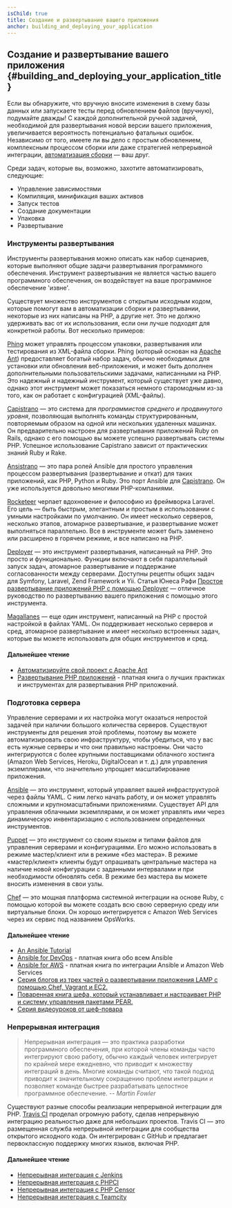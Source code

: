 ```yaml
---
isChild: true
title: Создание и развертывание вашего приложения
anchor: building_and_deploying_your_application
---
```


## Создание и развертывание вашего приложения {#building_and_deploying_your_application_title}

Если вы обнаружите, что вручную вносите изменения в схему базы данных или запускаете тесты перед обновлением файлов
(вручную), подумайте дважды! С каждой дополнительной ручной задачей, необходимой для развертывания новой версии вашего
приложения, увеличивается вероятность потенциально фатальных ошибок. Независимо от того, имеете ли вы дело с простым
обновлением, комплексным процессом сборки или даже стратегией непрерывной интеграции,
[автоматизация сборки][buildautomation] — ваш друг.

Среди задач, которые вы, возможно, захотите автоматизировать, следующие:

* Управление зависимостями
* Компиляция, минификация ваших активов
* Запуск тестов
* Создание документации
* Упаковка
* Развертывание

### Инструменты развертывания

Инструменты развертывания можно описать как набор сценариев, которые выполняют общие задачи развертывания программного
обеспечения. Инструмент развертывания не является частью вашего программного обеспечения, он воздействует на ваше
программное обеспечение 'извне'.

Существует множество инструментов с открытым исходным кодом, которые помогут вам в автоматизации сборки и развертывании,
некоторые из них написаны на PHP, а другие нет. Это не должно удерживать вас от их использования, если они лучше подходят
для конкретной работы. Вот несколько примеров:

[Phing] может управлять процессом упаковки, развертывания или тестирования из XML-файла сборки. Phing (который основан
на [Apache Ant]) предоставляет богатый набор задач, обычно необходимых для установки или обновления веб-приложения, и
может быть дополнен дополнительными пользовательскими задачами, написанными на PHP. Это надежный и надежный инструмент,
который существует уже давно, однако этот инструмент может показаться немного старомодным из-за того, как он работает с
конфигурацией (XML-файлы).

[Capistrano] — это система для *программистов среднего и продвинутого уровня*, позволяющая выполнять команды
структурированным, повторяемым образом на одной или нескольких удаленных машинах. Он предварительно настроен для
развертывания приложений Ruby on Rails, однако с его помощью вы можете успешно развертывать системы PHP. Успешное
использование Capistrano зависит от практических знаний Ruby и Rake.

[Ansistrano] — это пара ролей Ansible для простого управления процессом развертывания (развертывание и откат) для таких
приложений, как PHP, Python и Ruby. Это порт Ansible для [Capistrano]. Он уже используется довольно многими PHP-компаниями.

[Rocketeer] черпает вдохновение и философию из фреймворка Laravel. Его цель — быть быстрым, элегантным и простым в
использовании с умными настройками по умолчанию. Он имеет несколько серверов, несколько этапов, атомарное развертывание,
и развертывание может выполняться параллельно. Все в инструменте может быть заменено или расширено в горячем режиме, и
все написано на PHP.

[Deployer] — это инструмент развертывания, написанный на PHP. Это просто и функционально. Функции включают в себя
параллельный запуск задач, атомарное развертывание и поддержание согласованности между серверами. Доступны рецепты общих
задач для Symfony, Laravel, Zend Framework и Yii. Статья Юнеса Рафи [Простое развертывание приложений PHP с помощью Deployer][phpdeploy_deployer] — отличное руководство по развертыванию вашего приложения с помощью этого инструмента.

[Magallanes] — еще один инструмент, написанный на PHP с простой настройкой в ​​файлах YAML. Он поддерживает несколько
cерверов и сред, атомарное развертывание и имеет несколько встроенных задач, которые вы можете использовать для общих
инструментов и сред.

#### Дальнейшее чтение

* [Автоматизируйте свой проект с Apache Ant][apache_ant_tutorial]
* [Развертывание PHP приложений][deploying_php_applications] - платная книга о лучших практиках и инструментах для
развертывания PHP приложений.

### Подготовка сервера

Управление серверами и их настройка могут оказаться непростой задачей при наличии большого количества серверов.
Существуют инструменты для решения этой проблемы, поэтому вы можете автоматизировать свою инфраструктуру, чтобы
убедиться, что у вас есть нужные серверы и что они правильно настроены. Они часто интегрируются с более крупными
поставщиками облачного хостинга (Amazon Web Services, Heroku, DigitalOcean и т. д.) для управления экземплярами, что
значительно упрощает масштабирование приложения.

[Ansible] — это инструмент, который управляет вашей инфраструктурой через файлы YAML. С ним легко начать работу, и он
может управлять сложными и крупномасштабными приложениями. Существует API для управления облачными экземплярами, и он
может управлять ими через динамическую инвентаризацию с использованием определенных инструментов.

[Puppet] — это инструмент со своим языком и типами файлов для управления серверами и конфигурациями. Его можно
использовать в режиме мастер/клиент или в режиме «без мастера». В режиме «мастер/клиент» клиенты будут опрашивать
центральные мастера на наличие новой конфигурации с заданными интервалами и при необходимости обновлять себя. В режиме
без мастера вы можете вносить изменения в свои узлы.

[Chef] — это мощная платформа системной интеграции на основе Ruby, с помощью которой вы можете создать всю свою
серверную среду или виртуальные блоки. Он хорошо интегрируется с Amazon Web Services через их сервис под названием
OpsWorks.

#### Дальнейшее чтение

* [An Ansible Tutorial][an_ansible_tutorial]
* [Ansible for DevOps][ansible_for_devops] - платная книга обо всем Ansible
* [Ansible for AWS][ansible_for_aws] - платная книга по интеграции Ansible и Amazon Web Services
* [Серия блогов из трех частей о развертывании приложения LAMP с помощью Chef, Vagrant и EC2.][chef_vagrant_and_ec2]
* [Поваренная книга  шефа, который устанавливает и настраивает PHP и систему управления пакетами PEAR.][Chef_cookbook]
* [Серия видеоуроков от шеф-повара][Chef_tutorial]

### Непрерывная интеграция

> Непрерывная интеграция — это практика разработки программного обеспечения, при которой члены команды часто интегрируют
> свою работу, обычно каждый человек интегрирует по крайней мере ежедневно, что приводит к множеству интеграций в день.
> Многие команды считают, что такой подход приводит к значительному сокращению проблем интеграции и позволяет команде
> быстрее разрабатывать целостное программное обеспечение.
*-- Martin Fowler*

Существуют разные способы реализации непрерывной интеграции для PHP. [Travis CI] проделал огромную работу, сделав
непрерывную интеграцию реальностью даже для небольших проектов. Travis CI — это размещенная служба непрерывной интеграции
для сообщества открытого исходного кода. Он интегрирован с GitHub и предлагает первоклассную поддержку многих языков,
включая PHP.

#### Дальнейшее чтение

* [Непрерывная интеграция с Jenkins][Jenkins]
* [Непрерывная интеграция с PHPCI][PHPCI]
* [Непрерывная интеграция с PHP Censor][PHP Censor]
* [Непрерывная интеграция с Teamcity][Teamcity]

[buildautomation]: https://wikipedia.org/wiki/Build_automation
[Phing]: https://www.phing.info/
[Apache Ant]: https://ant.apache.org/
[Capistrano]: https://capistranorb.com/
[Ansistrano]: https://ansistrano.com
[phpdeploy_deployer]: https://www.sitepoint.com/deploying-php-applications-with-deployer/
[Chef]: https://www.chef.io/
[chef_vagrant_and_ec2]: https://web.archive.org/web/20190307220000/http://www.jasongrimes.org/2012/06/managing-lamp-environments-with-chef-vagrant-and-ec2-1-of-3/
[Chef_cookbook]: https://github.com/sous-chefs/php
[Chef_tutorial]: https://www.youtube.com/playlist?list=PL11cZfNdwNyNYcpntVe6js-prb80LBZuc
[apache_ant_tutorial]: https://code.tutsplus.com/tutorials/automate-your-projects-with-apache-ant--net-18595
[Travis CI]: https://www.travis-ci.com/
[Jenkins]: https://jenkins.io/
[PHPCI]: https://github.com/dancryer/phpci
[PHP Censor]: https://github.com/php-censor/php-censor
[Teamcity]: https://www.jetbrains.com/teamcity/
[Deployer]: https://deployer.org/
[Rocketeer]: http://rocketeer.autopergamene.eu/
[Magallanes]: https://www.magephp.com/
[deploying_php_applications]: https://deployingphpapplications.com/
[Ansible]: https://www.ansible.com/
[Puppet]: https://puppet.com/
[ansible_for_devops]: https://leanpub.com/ansible-for-devops
[ansible_for_aws]: https://leanpub.com/ansible-for-aws
[an_ansible_tutorial]: https://serversforhackers.com/an-ansible-tutorial
